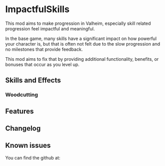 ﻿# ImpactfulSkills
This mod aims to make progression in Valheim, especially skill related progression feel impactful and meaningful. 

In the base game, many skills have a significant impact on how powerful your character is, but that is often not felt due to the slow progression and no milestones that provide feedback.

This mod aims to fix that by providing additional functionality, benefits, or bonuses that occur as you level up.

## Skills and Effects

### Woodcutting




## Features


## Changelog


## Known issues
You can find the github at:
